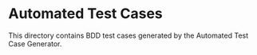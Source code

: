 # Automated Test Cases

This directory contains BDD test cases generated by the Automated Test Case Generator.